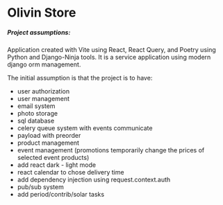 # Olivin Store

##### Project assumptions:
Application created with Vite using React, React Query, and Poetry using Python and Django-Ninja tools.
It is a service application using modern django orm management.

The initial assumption is that the project is to have:
- user authorization
- user management
- email system
- photo storage
- sql database
- celery queue system with events communicate
- payload with preorder
- product management
- event management (promotions temporarily change the prices of selected event products)
- add react dark - light mode
- react calendar to chose delivery time
- add dependency injection using request.context.auth
- pub/sub system
- add period/contrib/solar tasks
